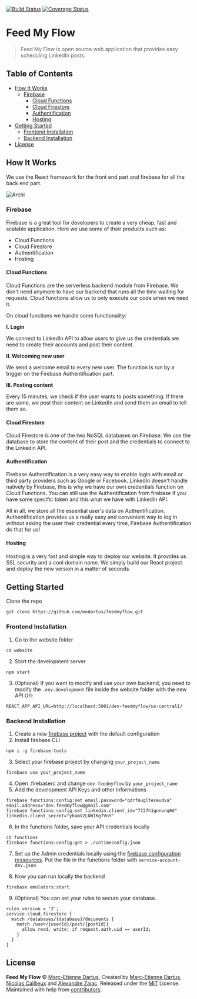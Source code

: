 [![Build Status](https://travis-ci.org/medartus/feedmyflow.svg?branch=master)](https://travis-ci.org/medartus/feedmyflow)
[![Coverage Status](https://coveralls.io/repos/github/medartus/feedmyflow/badge.svg?branch=master)](https://coveralls.io/github/medartus/feedmyflow?branch=master)

<h1>Feed My Flow </h1> 

> Feed My Flow is open source web application that provides easy scheduling LinkedIn posts.

<h2> Table of Contents </h2>

- [How It Works](#how-it-works)
  - [Firebase](#firebase)
    - [Cloud Functions](#cloud-functions)
    - [Cloud Firestore](#cloud-firestore)
    - [Authentification](#authentification)
    - [Hosting](#hosting)
- [Getting Started](#getting-started)
  - [Frontend Installation](#frontend-installation)
  - [Backend Installation](#backend-installation)
- [License](#license)

## How It Works

We use the React framework for the front end part and firebase for all the back end part.

![Archi](https://user-images.githubusercontent.com/45569127/81713102-bfe8a200-9475-11ea-8b52-5a9cd833402a.png)

### Firebase

Firebase is a great tool for developers to create a very cheap, fast and scalable application. Here we use some of their products such as:
- Cloud Functions
- Cloud Firestore
- Authentification
- Hosting

#### Cloud Functions

Cloud Functions are the serverless backend module from Firebase. We don't need anymore to have our backend that runs all the time waiting for requests. Cloud functions allow us to only execute our code when we need it.

On cloud functions we handle some functionality:

**I. Login**

We connect to LinkedIn API to allow users to give us the credentials we need to create their accounts and post their content.

**II. Welcoming new user**

We send a welcome email to every new user. The function is run by a trigger on the Firebase Authentification part.

**III. Posting content**

Every 15 minutes, we check if the user wants to posts something. If there are some, we post their content on LinkedIn and send them an email to tell them so.

#### Cloud Firestore

Cloud Firestore is one of the two NoSQL databases on Firebase. We use the database to store the content of their post and the credentials to connect to the Linkedin API.

#### Authentification

Firebase Authentification is a very easy way to enable login with email or third party providers such as Google or Facebook. LinkedIn doesn't handle natively by Firebase, this is why we have our own credentials function on Cloud Functions. You can still use the Authentification from firebase if you have some specific token and this what we have with LinkedIn API.

All in all, we store all the essential user's data on Authentification. Authentification provides us a really easy and convenient way to log in without asking the user their credential every time, Firebase Authentification do that for us!
#### Hosting

Hosting is a very fast and simple way to deploy our website. It provides us SSL security and a cool domain name. We simply build our React project and deploy the new version in a matter of seconds.

## Getting Started

Clone the repo

```
git clone https://github.com/medartus/feedmyflow.git
```

### Frontend Installation

1. Go to the website folder

```
cd website
```

2. Start the development server

```
npm start
```

3. (Optional) If you want to modify and use your own backend, you need to modify the `.env.development` file inside the website folder with the new API Url:
```
REACT_APP_API_URL=http://localhost:5001/dev-feedmyflow/us-central1/
```

### Backend Installation

1. Create a new [firebase project](https://console.firebase.google.com/) with the default configuration
2. Install firebase CLI

```
npm i -g firebase-tools
```

3. Select your firebase project by changing `your_project_name`

```
firebase use your_project_name
```

4. Open .firebaserc and change `dev-feedmyflow` by `your_project_name`
5. Add the development API Keys and other informations

```
firebase functions:config:set email.password="qdrfnuglteceudva" email.address="dev.feedmyflow@gmail.com"
firebase functions:config:set linkedin.client_id="7727h1qnnvnq0d" linkedin.client_secret="yhamVZLUW1Kg7VnY"
```

6. In the functions folder, save your API credentials locally

```
cd functions
firebase functions:config:get > .runtimeconfig.json
```

7. Set up the Admin credentials locally using the [firebase configuration ressources](https://firebase.google.com/docs/functions/local-emulator#set_up_admin_credentials_optional). Put the file in the functions folder with `service-account-dev.json`

8. Now you can run locally the backend

```
firebase emulators:start
```

9. (Optional) You can set your rules to secure your database.

```
rules_version = '2';
service cloud.firestore {
  match /databases/{database}/documents {
    match /user/{userId}/post/{postId}{
      allow read, write: if request.auth.uid == userId;
    }
  }
}
```

## License

**Feed My Flow** © [Marc-Etienne Dartus](https://github.com/medartus), Created by [Marc-Etienne Dartus](https://github.com/medartus), [Nicolas Caillieux](https://github.com/Exorth98) and [Alexandre Zajac](https://github.com/alexZajac). Released under the [MIT](https://github.com/medartus/feedmyflow/blob/master/README.md) License.<br>
Maintained with help from [contributors](https://github.com/medartus/feedmyflow/contributors).